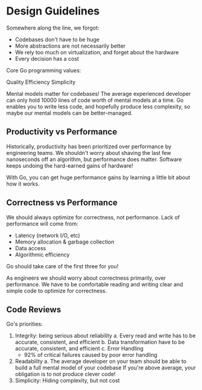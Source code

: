# Design Guidelines

Somewhere along the line, we forgot:

* Codebases don't have to be huge
* More abstractions are not necessarily better
* We rely too much on virtualization, and forget about the hardware
* Every decision has a cost

Core Go programming values:

Quality
Efficiency
Simplicity

Mental models matter for codebases! The average experienced developer can only hold
10000 lines of code worth of mental models at a time. Go enables you to write less code,
and hopefully produce less complexity, so maybe our mental models can be better-managed.

## Productivity vs Performance

Historically, productivity has been prioritized over performance by engineering teams.
We shouldn't worry about shaving the last few nanoseconds off an algorithm, but
performance does matter. Software keeps undoing the hard-earned gains of hardware!

With Go, you can get huge performance gains by learning a little bit about how it works.

## Correctness vs Performance

We should always optimize for correctness, not performance. Lack of performance will come from:

* Latency (network I/O, etc)
* Memory allocation & garbage collection
* Data access
* Algorithmic efficiency

Go should take care of the first three for you!

As engineers we should worry about correctness primarily, over performance. We have to be comfortable
reading and writing clear and simple code to optimize for correctness.

## Code Reviews

Go's priorities:

1. Integrity: being serious about reliability
  a. Every read and write has to be accurate, consistent, and efficient
  b. Data transformation have to be accurate, consistent, and efficient
  c. Error Handling
    - 92% of critical failures caused by poor error handling
2. Readability
  a. The average developer on your team should be able to build a full mental model of your codebase
     If you're above average, your obligation is to not produce clever code!
3. Simplicity: Hiding complexity, but not cost
